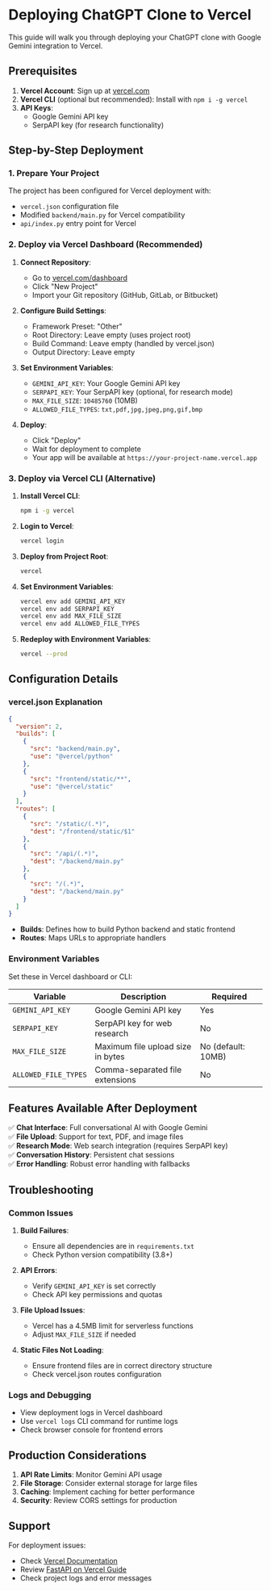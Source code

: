 # Deploying ChatGPT Clone to Vercel

This guide will walk you through deploying your ChatGPT clone with Google Gemini integration to Vercel.

## Prerequisites

1. **Vercel Account**: Sign up at [vercel.com](https://vercel.com)
2. **Vercel CLI** (optional but recommended): Install with `npm i -g vercel`
3. **API Keys**: 
   - Google Gemini API key
   - SerpAPI key (for research functionality)

## Step-by-Step Deployment

### 1. Prepare Your Project

The project has been configured for Vercel deployment with:
- `vercel.json` configuration file
- Modified `backend/main.py` for Vercel compatibility
- `api/index.py` entry point for Vercel

### 2. Deploy via Vercel Dashboard (Recommended)

1. **Connect Repository**:
   - Go to [vercel.com/dashboard](https://vercel.com/dashboard)
   - Click "New Project"
   - Import your Git repository (GitHub, GitLab, or Bitbucket)

2. **Configure Build Settings**:
   - Framework Preset: "Other"
   - Root Directory: Leave empty (uses project root)
   - Build Command: Leave empty (handled by vercel.json)
   - Output Directory: Leave empty

3. **Set Environment Variables**:
   - `GEMINI_API_KEY`: Your Google Gemini API key
   - `SERPAPI_KEY`: Your SerpAPI key (optional, for research mode)
   - `MAX_FILE_SIZE`: `10485760` (10MB)
   - `ALLOWED_FILE_TYPES`: `txt,pdf,jpg,jpeg,png,gif,bmp`

4. **Deploy**:
   - Click "Deploy"
   - Wait for deployment to complete
   - Your app will be available at `https://your-project-name.vercel.app`

### 3. Deploy via Vercel CLI (Alternative)

1. **Install Vercel CLI**:
   ```bash
   npm i -g vercel
   ```

2. **Login to Vercel**:
   ```bash
   vercel login
   ```

3. **Deploy from Project Root**:
   ```bash
   vercel
   ```

4. **Set Environment Variables**:
   ```bash
   vercel env add GEMINI_API_KEY
   vercel env add SERPAPI_KEY
   vercel env add MAX_FILE_SIZE
   vercel env add ALLOWED_FILE_TYPES
   ```

5. **Redeploy with Environment Variables**:
   ```bash
   vercel --prod
   ```

## Configuration Details

### vercel.json Explanation

```json
{
  "version": 2,
  "builds": [
    {
      "src": "backend/main.py",
      "use": "@vercel/python"
    },
    {
      "src": "frontend/static/**",
      "use": "@vercel/static"
    }
  ],
  "routes": [
    {
      "src": "/static/(.*)",
      "dest": "/frontend/static/$1"
    },
    {
      "src": "/api/(.*)",
      "dest": "/backend/main.py"
    },
    {
      "src": "/(.*)",
      "dest": "/backend/main.py"
    }
  ]
}
```

- **Builds**: Defines how to build Python backend and static frontend
- **Routes**: Maps URLs to appropriate handlers

### Environment Variables

Set these in Vercel dashboard or CLI:

| Variable | Description | Required |
|----------|-------------|----------|
| `GEMINI_API_KEY` | Google Gemini API key | Yes |
| `SERPAPI_KEY` | SerpAPI key for web research | No |
| `MAX_FILE_SIZE` | Maximum file upload size in bytes | No (default: 10MB) |
| `ALLOWED_FILE_TYPES` | Comma-separated file extensions | No |

## Features Available After Deployment

✅ **Chat Interface**: Full conversational AI with Google Gemini  
✅ **File Upload**: Support for text, PDF, and image files  
✅ **Research Mode**: Web search integration (requires SerpAPI key)  
✅ **Conversation History**: Persistent chat sessions  
✅ **Error Handling**: Robust error handling with fallbacks  

## Troubleshooting

### Common Issues

1. **Build Failures**:
   - Ensure all dependencies are in `requirements.txt`
   - Check Python version compatibility (3.8+)

2. **API Errors**:
   - Verify `GEMINI_API_KEY` is set correctly
   - Check API key permissions and quotas

3. **File Upload Issues**:
   - Vercel has a 4.5MB limit for serverless functions
   - Adjust `MAX_FILE_SIZE` if needed

4. **Static Files Not Loading**:
   - Ensure frontend files are in correct directory structure
   - Check vercel.json routes configuration

### Logs and Debugging

- View deployment logs in Vercel dashboard
- Use `vercel logs` CLI command for runtime logs
- Check browser console for frontend errors

## Production Considerations

1. **API Rate Limits**: Monitor Gemini API usage
2. **File Storage**: Consider external storage for large files
3. **Caching**: Implement caching for better performance
4. **Security**: Review CORS settings for production

## Support

For deployment issues:
- Check [Vercel Documentation](https://vercel.com/docs)
- Review [FastAPI on Vercel Guide](https://vercel.com/guides/deploying-fastapi-with-vercel)
- Check project logs and error messages